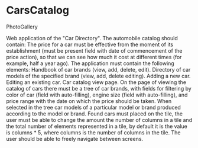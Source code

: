 # CarsCatalog
PhotoGallery

Web application of the "Car Directory".
The automobile catalog should contain:
The price for a car must be effective from the moment of its establishment (must be present field with date of commencement of the price action),
so that we can see how much it cost  at different times (for example, half a year ago).
The application must contain the following elements:
Handbook of car brands (view, add, delete, edit).
Directory of car models of the specified brand (view, add, delete
editing).
Adding a new car.
Editing an existing car.
Car catalog view page. On the page of viewing the catalog of cars
there must be a tree of car brands, with fields for filtering by color of
car (field with auto-filling), engine size (field with auto-filling), and
price range with the date on which the price should be taken. When selected in the tree
car models of a particular model or brand
produced according to the model or brand. Found cars must
placed on the tile, the user must be able to change the amount
the number of columns in a tile and the total number of elements represented in a tile, by default it is
the value is columns * 5, where columns is the number of columns in the tile.
The user should be able to freely navigate between screens.
